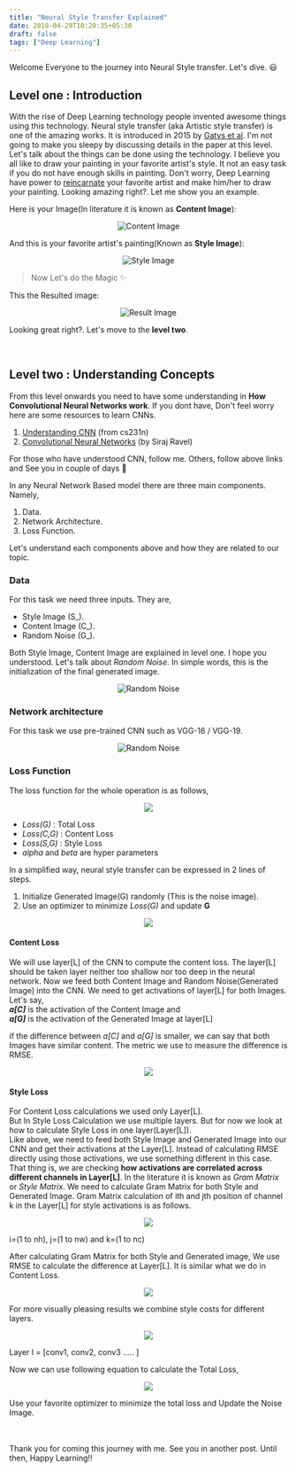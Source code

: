 ```yaml
---
title: "Neural Style Transfer Explained"
date: 2018-04-29T10:20:35+05:30
draft: false
tags: ["Deep Learning"]
---
```


Welcome Everyone to the journey into Neural Style transfer. Let's dive. :smiley:

## Level one : Introduction
With the rise of Deep Learning technology people invented awesome things using this technology. Neural style transfer (aka Artistic style transfer) is one of the amazing works. It is introduced in 2015 by [Gatys et al](https://arxiv.org/abs/1508.06576). I'm not going to make you sleepy by discussing details in the paper at this level. Let's talk about the things can be done using the technology. I believe you all like to draw your painting in your favorite artist's style. It not an easy task if you do not have enough skills in painting. Don't worry, Deep Learning have power to [reincarnate](https://www.britannica.com/topic/reincarnation) your favorite artist and make him/her to draw your painting. Looking amazing right?. Let me show you an example. <br>

Here is your Image(In literature it is known as **Content Image**):

<p align="center">
<img src="/img/nn_style/nn_content.png" alt="Content Image" />
</p>

And this is your favorite artist's painting(Known as **Style Image**):

<p align="center">
<img src="/img/nn_style/nn_style.png" alt="Style Image">
</p>

> Now Let's do the Magic :sparkles:

This the Resulted image:

<p align="center">
<img src="/img/nn_style/nn_result.png" alt="Result Image">
</p>

Looking great right?. Let's move to the __level two__.

<br>

## Level two : Understanding Concepts

From this level onwards you need to have some understanding in **How Convolutional Neural Networks work**. If you dont have, Don't feel worry here are some resources to learn CNNs.

1. [Understanding CNN](https://cs231n.github.io/understanding-cnn/) (from cs231n)
1. [Convolutional Neural Networks](https://www.youtube.com/watch?v=FTr3n7uBIuE) (by Siraj Ravel)

For those who have understood CNN, follow me. Others, follow above links and See you in couple of days :wave:

In any Neural Network Based model there are three main components. Namely,

1. Data.
1. Network Architecture.
1. Loss Function.

Let's understand each components above and how they are related to our topic.
### **Data**
For this task we need three inputs. They are,

* Style Image (S_).
* Content Image (C_).
* Random Noise (G_).

Both Style Image, Content Image are explained in level one. I hope you understood. Let's talk about _Random Noise_. In simple words, this is the initialization of the final generated image.

<p align="center">
<img src="/img/nn_style/random_noise.png" alt="Random Noise">
</p>


### **Network architecture**

For this task we use pre-trained CNN such as VGG-16 / VGG-19.

<p align="center">
<img src="/img/nn_style/vgg-16.png" alt="Random Noise">
</p>

### **Loss Function**

The loss function for the whole operation is as follows,

<p align="center">
<img src="https://latex.codecogs.com/svg.latex?\Large&space; Loss(G)= \alpha*Loss(C,G) + \beta*Loss(S,G)" />
</p>

* _Loss(G)_ : Total Loss
* _Loss(C,G)_ : Content Loss 
* _Loss(S,G)_ : Style Loss
* _alpha_ and _beta_ are hyper parameters

In a simplified way, neural style transfer can be expressed in 2 lines of steps.

1. Initialize Generated Image(G) randomly (This is the noise image).
1. Use an optimizer to minimize _Loss(G)_ and update **G**

<p align="center">
<img src="https://latex.codecogs.com/svg.latex?\Large&space; G = G - \gamma * \frac{d}{d(G)}(Loss(G))" />
</p>

#### Content Loss

We will use layer[L] of the CNN to compute the content loss. The layer[L] should be taken layer neither too shallow nor too deep in the neural network. Now we feed both Content Image and Random Noise(Generated Image) into the CNN. We need to get activations of layer[L] for both Images. Let's say, <br>
**_a[C]_** is the activation of the Content Image and <br>
**_a[G]_** is the activation of the Generated Image at layer[L]

if the difference between _a[C]_ and _a[G]_ is smaller, we can say that both Images have similar content. The metric we use to measure the difference is RMSE.

<p align="center">
<img src="https://latex.codecogs.com/svg.latex?\Large&space; Loss(C,G) = || a[C] - a[G] ||_F^2" />
</p>

#### Style Loss

For Content Loss calculations we used only Layer[L]. <br>
But In Style Loss Calculation we use multiple layers. But for now we look at how to calculate Style Loss in one layer(Layer[L]).<br>
Like above, we need to feed both Style Image and Generated Image into our CNN and get their activations at the Layer[L]. Instead of calculating RMSE directly using those activations, we use something different in this case. That thing is, we are checking **how activations are correlated across different channels in Layer[L]**. In the literature it is known as _Gram Matrix_ or _Style Matrix_. We need to calculate Gram Matrix for both Style and Generated Image. Gram Matrix calculation of ith and jth position of channel k in the Layer[L] for style activations is as follows.

<p align="center">
<img src="https://latex.codecogs.com/svg.latex?\Large&space; G_{ij}^{[L][S]} = \sum_k a_{ik}^{[S]} . a_{jk}^{[S]}" />
</p>

i=(1 to nh), j=(1 to nw) and k=(1 to nc) <br>

After calculating Gram Matrix for both Style and Generated image, We use RMSE to calculate the difference at Layer[L]. It is similar what we do in Content Loss.

<p align="center">
<img src="https://latex.codecogs.com/svg.latex?\Large&space; Loss(S,G)^{[L]} = || G^{[S][L]} - G^{[G][L]} ||_F^2" />
</p>

For more visually pleasing results we combine style costs for different layers. 

<p align="center">
<img src="https://latex.codecogs.com/svg.latex?\Large&space; Loss(S,G) = \sum_l \lambda * Loss(S,G)^{[l]}" />
</p>

Layer l = [conv1, conv2, conv3 ..... ]

Now we can use following equation to calculate the Total Loss,

<p align="center">
<img src="https://latex.codecogs.com/svg.latex?\Large&space; Loss(G)= \alpha*Loss(C,G) + \beta*Loss(S,G)" />
</p>

Use your favorite optimizer to minimize the total loss and Update the Noise Image.

<br>
<br>
Thank you for coming this journey with me. See you in another post. Until then, Happy Learning!!

